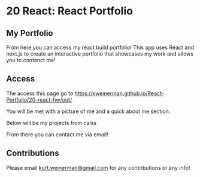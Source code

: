 # 20 React: React Portfolio

## My Portfolio

From here you can access my react build portfolio! This app uses React and next.js to create an interactive portfolio that showcases my work and allows you to contanct me!

## Access

The access this page go to https://kweinerman.github.io/React-Portfolio/20-react-hw/out/

You will be met with a picture of me and a quick about me section.

Below will be my projects from calss

From there you can contact me via email!

## Contributions

Please email kurt.weinerman@gmail.com for any contributions or any info!
